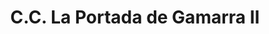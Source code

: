 ---
title: "C.C. La Portada de Gamarra II"
url: /lima/c-c-la-portada-de-gamarra-ii/
shop: general
---